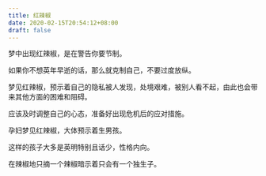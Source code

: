 ```yaml
---
title: 红辣椒
date: 2020-02-15T20:54:12+08:00
draft: false
---
```


梦中出现红辣椒，是在警告你要节制。

如果你不想英年早逝的话，那么就克制自己，不要过度放纵。

梦见红辣椒，预示着自己的隐私被人发现，处境艰难，被别人看不起，由此也会带来其他方面的困难和阻碍。

应该及时调整自己的心态，准备好出现危机后的应对措施。

孕妇梦见红辣椒，大体预示着生男孩。

这样的孩子大多是英明特别且话少，性格内向。

在辣椒地只摘一个辣椒暗示着只会有一个独生子。

